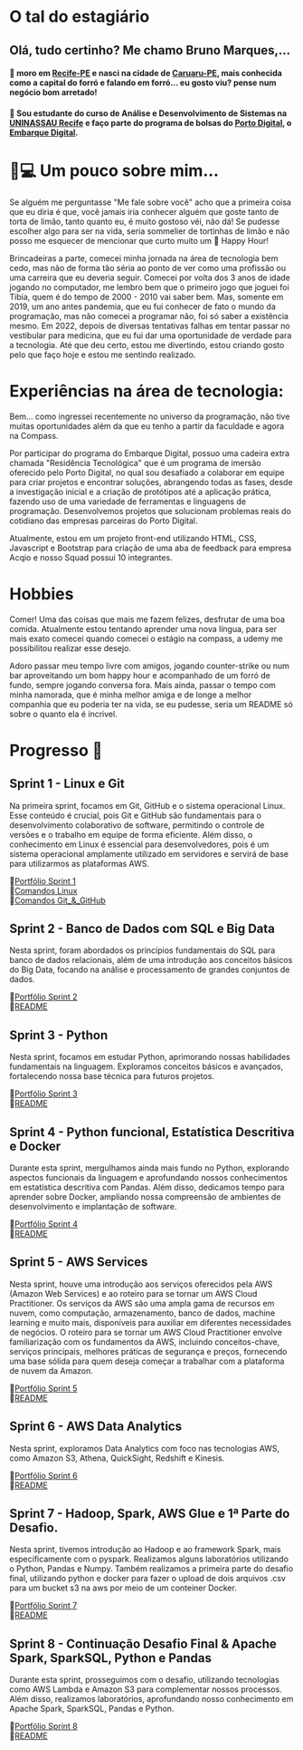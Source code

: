 # O tal do estagiário

## Olá, tudo certinho? Me chamo Bruno Marques,...
 #### 🏡 moro em [Recife-PE](https://www.google.com/maps/place/Recife+-+PE/data=!4m2!3m1!1s0x7ab196f88c446e5:0x3c9ef52922447fd4?sa=X&ved=2ahUKEwink7OM5IyCAxUpq5UCHV9dCWsQ8gF6BAgPEAA&ved=2ahUKEwink7OM5IyCAxUpq5UCHV9dCWsQ8gF6BAgQEAI) e nasci na cidade de [Caruaru-PE](https://www.google.com.br/maps/place/Caruaru+-+PE/@-8.1875272,-36.1809328,11z/data=!3m1!4b1!4m6!3m5!1s0x7a98bbebc94490f:0xdd09062168eb8b2b!8m2!3d-8.1432856!4d-36.0458437!16s%2Fg%2F1ymsh82t8?entry=ttu), mais conhecida como a capital do forró e falando em forró... eu gosto viu? pense num negócio bom arretado!

#### 🏫 Sou estudante do curso de Análise e Desenvolvimento de Sistemas na [UNINASSAU Recife](https://www.uninassau.edu.br/institucional/recife) e faço parte do programa de bolsas do [Porto Digital](https://www.portodigital.org/), o [Embarque Digital](https://portodigital.org/paginas-institucionais/pessoas/formacao?item=Embarque%20Digital#EmbarqueDigital). 

# 🚀💻 Um pouco sobre mim...

  Se alguém me perguntasse "Me fale sobre você" acho que a primeira coisa que eu diria é que, você jamais iria conhecer alguém que goste tanto de torta de limão, tanto quanto eu, é muito gostoso véi, não dá! Se pudesse escolher algo para ser na vida, seria sommelier de tortinhas de limão e não posso me esquecer de mencionar que curto muito um 🍻 Happy Hour! 
  

  Brincadeiras a parte, comecei minha jornada na área de tecnologia bem cedo, mas não de forma tão séria ao ponto de ver como uma profissão ou uma carreira que eu deveria seguir. Comecei por volta dos 3 anos de idade jogando no computador, me lembro bem que o primeiro jogo que joguei foi Tibia, quem é do tempo de 2000 - 2010 vai saber bem. Mas, somente em 2019, um ano antes pandemia, que eu fui conhecer de fato o mundo da programação, mas não comecei a programar não, foi só saber a existência mesmo. Em 2022, depois de diversas tentativas falhas em tentar passar no vestibular para medicina, que eu fui dar uma oportunidade de verdade para a tecnologia. Até que deu certo, estou me divertindo, estou criando gosto pelo que faço hoje e estou me sentindo realizado.

# Experiências na área de tecnologia:

Bem... como ingressei recentemente no universo da programação, não tive muitas oportunidades além da que eu tenho a partir da faculdade e agora na Compass.

Por participar do programa do Embarque Digital, possuo uma cadeira extra chamada "Residência Tecnológica" que é um programa de imersão oferecido pelo Porto Digital, no qual sou desafiado a colaborar em equipe para criar projetos e encontrar soluções, abrangendo todas as fases, desde a investigação inicial e a criação de protótipos até a aplicação prática, fazendo uso de uma variedade de ferramentas e linguagens de programação. Desenvolvemos projetos que solucionam problemas reais do cotidiano das empresas parceiras do Porto Digital.

Atualmente, estou em um projeto front-end utilizando HTML, CSS, Javascript e Bootstrap para criação de uma aba de feedback para empresa Acqio e nosso Squad possui 10 integrantes.

# Hobbies

Comer! Uma das coisas que mais me fazem felizes, desfrutar de uma boa comida. Atualmente estou tentando aprender uma nova língua, para ser mais exato comecei quando comecei o estágio na compass, a udemy me possibilitou realizar esse desejo. 

Adoro passar meu tempo livre com amigos, jogando counter-strike ou num bar aproveitando um bom happy hour e acompanhado de um forró de fundo, sempre jogando conversa fora. Mais ainda, passar o tempo com minha namorada, que é minha melhor amiga e de longe a melhor companhia que eu poderia ter na vida, se eu pudesse, seria um README só sobre o quanto ela é íncrivel.

# Progresso 🔄

## Sprint 1 - Linux e Git

Na primeira sprint, focamos em Git, GitHub e o sistema operacional Linux. Esse conteúdo é crucial, pois Git e GitHub são fundamentais para o desenvolvimento colaborativo de software, permitindo o controle de versões e o trabalho em equipe de forma eficiente. Além disso, o conhecimento em Linux é essencial para desenvolvedores, pois é um sistema operacional amplamente utilizado em servidores e servirá de base para utilizarmos as plataformas AWS.

📂[Portfólio Sprint 1](../pb_compass_bruno/sprint_1/)<br>
📄[Comandos Linux](../pb_compass_bruno/sprint_1/comandoslinux.md)<br>
📄[Comandos Git_&_GitHub](../pb_compass_bruno/sprint_1/comandosgit.md)<br>

## Sprint 2 - Banco de Dados com SQL e Big Data

Nesta sprint, foram abordados os princípios fundamentais do SQL para banco de dados relacionais, além de uma introdução aos conceitos básicos do Big Data, focando na análise e processamento de grandes conjuntos de dados.

📂[Portfólio Sprint 2](sprint_2)<br>
📄[README](sprint_2\BigData.md)

## Sprint 3 - Python

Nesta sprint, focamos em estudar Python, aprimorando nossas habilidades fundamentais na linguagem. Exploramos conceitos básicos e avançados, fortalecendo nossa base técnica para futuros projetos.

📂[Portfólio Sprint 3](sprint_3)<br>
📄[README](sprint_3\README.md)

## Sprint 4 - Python funcional, Estatística Descritiva e Docker

Durante esta sprint, mergulhamos ainda mais fundo no Python, explorando aspectos funcionais da linguagem e aprofundando nossos conhecimentos em estatística descritiva com Pandas. Além disso, dedicamos tempo para aprender sobre Docker, ampliando nossa compreensão de ambientes de desenvolvimento e implantação de software. 

📂[Portfólio Sprint 4](sprint_4)<br>
📄[README](sprint_4)

## Sprint 5 - AWS Services

Nesta sprint, houve uma introdução aos serviços oferecidos pela AWS (Amazon Web Services) e ao roteiro para se tornar um AWS Cloud Practitioner. Os serviços da AWS são uma ampla gama de recursos em nuvem, como computação, armazenamento, banco de dados, machine learning e muito mais, disponíveis para auxiliar em diferentes necessidades de negócios. O roteiro para se tornar um AWS Cloud Practitioner envolve familiarização com os fundamentos da AWS, incluindo conceitos-chave, serviços principais, melhores práticas de segurança e preços, fornecendo uma base sólida para quem deseja começar a trabalhar com a plataforma de nuvem da Amazon.

📂[Portfólio Sprint 5](sprint_5)<br>
📄[README](sprint_5\README.md)

## Sprint 6 - AWS Data Analytics

Nesta sprint, exploramos Data Analytics com foco nas tecnologias AWS, como Amazon S3, Athena, QuickSight, Redshift e Kinesis.

📂[Portfólio Sprint 6](sprint_6)<br>
📄[README](sprint_6\README.md)

## Sprint 7 - Hadoop, Spark, AWS Glue e 1ª Parte do Desafio.

Nesta sprint, tivemos introdução ao Hadoop e ao framework Spark, mais especificamente com o pyspark. Realizamos alguns laboratórios utilizando o Python, Pandas e Numpy. Também realizamos a primeira parte do desafio final, utilizando python e docker para fazer o upload de dois arquivos .csv para um bucket s3 na aws por meio de um conteiner Docker.

📂[Portfólio Sprint 7](sprint_7)<br>
📄[README](sprint_7/README.md)

## Sprint 8 - Continuação Desafio Final & Apache Spark, SparkSQL, Python e Pandas

Durante esta sprint, prosseguimos com o desafio, utilizando tecnologias como AWS Lambda e Amazon S3 para complementar nossos processos. Além disso, realizamos laboratórios, aprofundando nosso conhecimento em Apache Spark, SparkSQL, Pandas e Python. 

📂[Portfólio Sprint 8](sprint_8)<br>
📄[README](../pb_compass_bruno/sprint_8/README.md)
